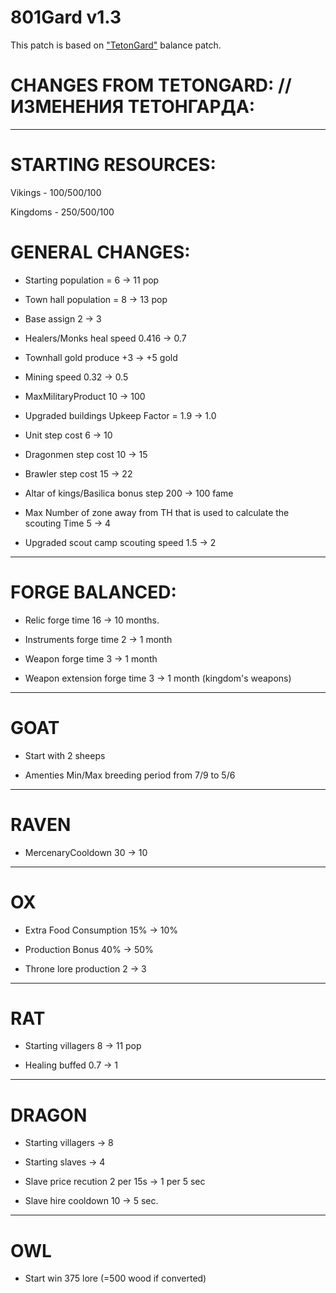 # 801Gard v1.3

This patch is based on ["TetonGard"](https://github.com/tetonbl4/tetongard) balance patch. 

# CHANGES FROM TETONGARD: // ИЗМЕНЕНИЯ ТЕТОНГАРДА:
----------------------------------------------------------------
# STARTING RESOURCES:

Vikings - 100/500/100

Kingdoms - 250/500/100

# GENERAL CHANGES: 

- Starting population = 6 -> 11 pop

- Town hall population = 8 -> 13 pop

- Base assign 2 -> 3

- Healers/Monks heal speed 0.416 -> 0.7

- Townhall gold produce +3 -> +5 gold

- Mining speed 0.32 -> 0.5

- MaxMilitaryProduct 10 -> 100

- Upgraded buildings Upkeep Factor = 1.9 -> 1.0

- Unit step cost 6 -> 10

- Dragonmen step cost 10 -> 15

- Brawler step cost 15 -> 22

- Altar of kings/Basilica bonus step 200 -> 100 fame

- Max Number of zone away from TH that is used to calculate the scouting Time 5 -> 4

- Upgraded scout camp scouting speed 1.5 -> 2

----------------------------------------------------------------
# FORGE BALANCED:

- Relic forge time 16 -> 10 months.

- Instruments forge time 2 -> 1 month

- Weapon forge time 3 -> 1 month

- Weapon extension forge time 3 -> 1 month (kingdom's weapons)

----------------------------------------------------------------
# GOAT

- Start with 2 sheeps

- Amenties Min/Max breeding period from 7/9 to 5/6

----------------------------------------------------------------
# RAVEN

- MercenaryCooldown 30 -> 10

----------------------------------------------------------------
# OX

- Extra Food Consumption 15% -> 10%

- Production Bonus 40% -> 50%

- Throne lore production 2 -> 3

----------------------------------------------------------------
# RAT

- Starting villagers 8 -> 11 pop

- Healing buffed 0.7 -> 1

----------------------------------------------------------------
# DRAGON

- Starting villagers -> 8 

- Starting slaves -> 4

- Slave price recution 2 per 15s -> 1 per 5 sec

- Slave hire cooldown 10 -> 5 sec.

----------------------------------------------------------------
# OWL

- Start win 375 lore (=500 wood if converted)
